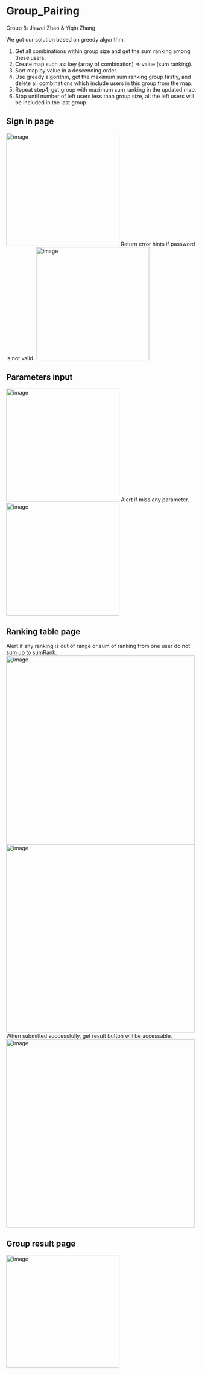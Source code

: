 # Group_Pairing
Group 8: Jiawei Zhao & Yiqin Zhang  
  
We got our solution based on greedy algorithm.  
1. Get all combinations within group size and get the sum ranking among these users.
2. Create map such as: key (array of combination) => value (sum ranking).
3. Sort map by value in a descending order.
4. Use greedy algorithm, get the maximum sum ranking group firstly, and delete all combinations which include users in this group from the map.
5. Repeat step4, get group with maximum sum ranking in the updated map.
6. Stop until number of left users less than group size, all the left users will be included in the last group.

## Sign in page
<img width="300" alt="image" src="https://user-images.githubusercontent.com/59852184/198175073-60bd2120-371b-48ec-9802-b5f892d89cf6.png">  
Return error hints if password is not valid.  
<img width="300" alt="image" src="https://user-images.githubusercontent.com/59852184/198175116-849dd49b-7d3e-4ed4-9ca1-b55b4ca25e26.png">

## Parameters input
<img width="300" alt="image" src="https://user-images.githubusercontent.com/59852184/198175160-a16bb7ff-5681-47b6-ac36-d86c16cbe1a8.png">
Alert if miss any parameter.   
<img width="300" alt="image" src="https://user-images.githubusercontent.com/59852184/198175205-424195b2-3c36-491e-8846-1cb01cbc2c4d.png">

## Ranking table page
Alert if any ranking is out of range or sum of ranking from one user do not sum up to sumRank.
<img width="500" alt="image" src="https://user-images.githubusercontent.com/59852184/198175260-907d8709-edea-4608-81cc-cb848a333438.png">  
<img width="500" alt="image" src="https://user-images.githubusercontent.com/59852184/198175630-81001d4f-65b6-4881-9260-c0a3b3957b19.png">  
When submitted successfully, get result button will be accessable.  
<img width="500" alt="image" src="https://user-images.githubusercontent.com/59852184/198175755-5acfc640-ae43-470e-91ea-4a330f51feb3.png">

## Group result page
<img width="300" alt="image" src="https://user-images.githubusercontent.com/59852184/198175786-988f703b-c4de-4b21-9aa0-15d721f87ec0.png">
